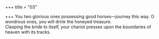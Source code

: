 +++
title = "03"

+++
You two glorious ones possessing good horses—journey this way. O  wondrous ones, you will drink the honeyed treasure.  
Clasping the bride to itself, your chariot presses upon the boundaries of  heaven with its tracks.  
